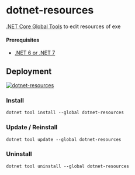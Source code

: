 # dotnet-resources
[.NET Core Global Tools](https://aka.ms/global-tools) to edit resources of exe

#### Prerequisites
- [.NET 6 or .NET 7](https://dotnet.microsoft.com/download)

## Deployment

[![dotnet-resources](https://img.shields.io/nuget/v/dotnet-resources.svg?style=flat-square)](https://www.nuget.org/packages/dotnet-resources)

### Install
```
dotnet tool install --global dotnet-resources
```

### Update / Reinstall
```
dotnet tool update --global dotnet-resources
```

### Uninstall
```
dotnet tool uninstall --global dotnet-resources
```
